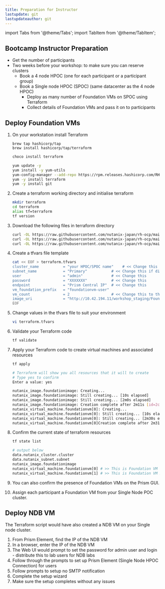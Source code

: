 ```yaml
---
title: Preparation for Instructor
lastupdate: git
lastupdateauthor: git
---
```


import Tabs from '@theme/Tabs';
import TabItem from '@theme/TabItem';

## Bootcamp Instructor Preparation

- Get the number of participants
- Two weeks before your workshop: to make sure you can reserve clusters
  - Book a 4 node HPOC (one for each participant or a participant group)
  - Book a Single node HPOC (SPOC) (same datacenter as the 4 node HPOC)
    - Deploy as many number of Foundation VMs on SPOC using Terraform
    - Collect details of Foundation VMs and pass it on to participants

## Deploy Foundation VMs

1. On your workstation install Terraform
  
   <Tabs>
      <TabItem value="Mac" label="Mac" default>

      ``` text
      brew tap hashicorp/tap
      brew install hashicorp/tap/terraform
      ```

      </TabItem>
      <TabItem value="Windows" label="Windows">

      ```PowerShell
      choco install terraform
      ```

      </TabItem>

      <TabItem value="CentOS" label="CentOS">

      ```bash
      yum update -y 
      yum install -y yum-utils
      yum-config-manager --add-repo https://rpm.releases.hashicorp.com/RHEL/hashicorp.repo
      yum -y install terraform
      yum -y install git
      ```

      </TabItem>

    </Tabs>
   
2. Create a terraform working directory and initialise terraform 

   ```bash
   mkdir terraform
   cd terraform
   alias tf=terraform
   tf version
   ```

3. Download the following files in terraform directory
   
   ```bash
   curl -OL https://raw.githubusercontent.com/nutanix-japan/rh-ocp/main/docs/instructor/terraform/main.tf
   curl -OL https://raw.githubusercontent.com/nutanix-japan/rh-ocp/main/docs/instructor/terraform/output.tf
   curl -OL https://raw.githubusercontent.com/nutanix-japan/rh-ocp/main/docs/instructor/terraform/variables.tf
   ```

4. Create a tfvars file template
    
   ```bash
   cat << EOF > terraform.tfvars
   cluster_name           = "your HPOC/SPOC name"    # << Change this
   subnet_name            = "Primary"           # << Change this if different
   user                   = "admin"             # << Change this
   password               = "XXXXXXX"           # << Change this
   endpoint               = "Prism Central IP"  # << Change this
   vm_foundation_prefix   = "foundationvm-user" 
   vm_count               = 2                   # << Change this to the number of VMs you would like
   image_uri              = "http://10.42.194.11/workshop_staging/Foundation/Foundation_VM-5.2-disk-0.qcow2"
   EOF
   ```
        
5. Change values in the tfvars file to suit your environment
   
   ```bash
   vi terraform.tfvars
   ```

6.  Validate your Terraform code

    ```bash
    tf validate
    ```

7.  Apply your Terraform code to create virtual machines and associated resources
  
    ```bash
    tf apply 
    ```
    ```bash  
    # Terraform will show you all resources that it will to create
    # Type yes to confirm 
    Enter a value: yes

    nutanix_image.foundationimage: Creating...
    nutanix_image.foundationimage: Still creating... [10s elapsed]
    nutanix_image.foundationimage: Still creating... [2m0s elapsed]
    nutanix_image.foundationimage: Creation complete after 2m11s [id=2c826a76-6c2d-40f7-8a3d-d2b26154f823]
    nutanix_virtual_machine.foundationvm[0]: Creating...
    nutanix_virtual_machine.foundationvm[0]: Still creating... [10s elapsed]
    nutanix_virtual_machine.foundationvm[0]: Still creating... [2m30s elapsed]
    nutanix_virtual_machine.foundationvm[0]Creation complete after 2m31s 
    ```

1. Confirm the current state of terraform resources
   ```bash
   tf state list 
   ```
   ```bash           
   # output below                                                         
   data.nutanix_cluster.cluster
   data.nutanix_subnet.subnet
   nutanix_image.foundationimage
   nutanix_virtual_machine.foundationvm[0] # >> This is Foundation VM 1
   nutanix_virtual_machine.foundationvm[1] # >> This is Foundation VM 2
   ```

2. You can also confirm the presence of Foundation VMs on the Prism GUI.

3.  Assign each participant a Foundation VM from your Single Node POC cluster.


## Deploy NDB VM

The Terraform script would have also created a NDB VM on your Single node cluster.

1. From Prism Element, find the IP of the NDB VM
2. In a browser, enter the IP of the NDB VM
3. The Web UI would prompt to set the password for admin user and login - distribute this to lab users for NDB labs
4. Follow through the prompts to set up Prism Element (Single Node HPOC Connection) for users
5. Follow prompts to setup no SMTP notification
6. Complete the setup wizard
7. Make sure the setup completes without any issues

